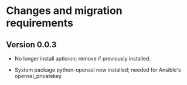 # Changes and migration requirements

## Version 0.0.3

* No longer install apticron; remove if previously installed.

* System package python-openssl now installed; needed for Ansible's
  openssl_privatekey.
